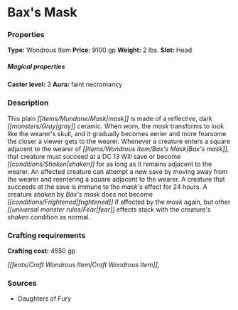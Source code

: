 ﻿---
Title: "Bax's Mask"
Type: "Wondrous Item"
Price: "9100 gp"
Weight: "2 lbs."
Slot: "Head"
Caster level: "3"
Aura: "faint necromancy"
Description: |
  "This plain mask is made of a reflective, dark gray ceramic. When worn, the mask transforms to look like the wearer's skull, and it gradually becomes eerier and more fearsome the closer a viewer gets to the wearer. Whenever a creature enters a square adjacent to the wearer of _Bax's mask_, that creature must succeed at a DC 13 Will save or become shaken for as long as it remains adjacent to the wearer. An affected creature can attempt a new save by moving away from the wearer and reentering a square adjacent to the wearer. A creature that succeeds at the save is immune to the mask's effect for 24 hours. A creature shaken by _Bax's mask_ does not become frightened if affected by the mask again, but other fear effects stack with the creature's shaken condition as normal."
Crafting cost: "4550 gp"
Sources: "['Daughters of Fury']"
---

# Bax's Mask

### Properties

**Type:** Wondrous Item **Price:** 9100 gp **Weight:** 2 lbs. **Slot:** Head

##### Magical properties

**Caster level:** 3 **Aura:** faint necromancy

### Description

This plain _[[items/Mundane/Mask|mask]]_ is made of a reflective, dark _[[monsters/Gray|gray]]_ ceramic. When worn, the _mask_ transforms to look like the wearer's skull, and it gradually becomes eerier and more fearsome the closer a viewer gets to the wearer. Whenever a creature enters a square adjacent to the wearer of _[[items/Wondrous Item/Bax's Mask|Bax's mask]]_, that creature must succeed at a DC 13 Will save or become _[[conditions/Shaken|shaken]]_ for as long as it remains adjacent to the wearer. An affected creature can attempt a new save by moving away from the wearer and reentering a square adjacent to the wearer. A creature that succeeds at the save is immune to the _mask_'s effect for 24 hours. A creature _shaken_ by _Bax's mask_ does not become _[[conditions/Frightened|frightened]]_ if affected by the _mask_ again, but other _[[universal monster rules/Fear|fear]]_ effects stack with the creature's _shaken_ condition as normal.

### Crafting requirements

**Crafting cost:** 4550 gp

_[[feats/Craft Wondrous Item|Craft Wondrous Item]]_,

### Sources

* Daughters of Fury